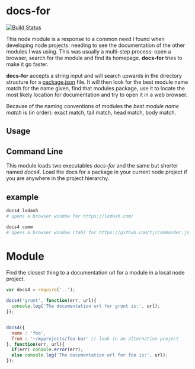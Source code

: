 
# docs-for

[![Build Status](https://travis-ci.org/tleen/docs-for.png?branch=master)](https://travis-ci.org/tleen/docs-for)

This node module is a response to a common need I found when developing node projects: needing to see the documentation of the other modules I was using. This was usually a multi-step process: open a browser, search for the module and find its homepage. **docs-for** tries to make it go faster.

**docs-for** accepts a string input and will search upwards in the directory structure for a [package.json](https://docs.npmjs.com/files/package.json) file. It will then look for the best module name match for the name given, find that modules package, use it to locate the most likely location for documentation and try to open it in a web browser.

Because of the naming conventions of modules the *best module name match* is (in order): exact match, tail match, head match, body match.

## Usage

## Command Line

This module loads two executables *docs-for* and the same but shorter named *docs4*. Load the docs for a package in your current node project if you are anywhere in the project hierarchy.

## example

```sh
docs4 lodash
# opens a browser window for https://lodash.com/

docs4 comm
# opens a browser window (tab) for https://github.com/tj/commander.js
```


# Module

Find the closest thing to a documentation url for a module in a local node project.

```javascript
var docs4 = require('..');

docs4('grunt', function(err, url){
  console.log('The documentation url for grunt is:', url);
});


docs4({
  name : 'foo',
  from : '~/myprojects/foo-bar' // look in an alternative project 
}, function(err, url){
  if(err) console.error(err);
  else console.log('The documentation url for foo is:', url);
});
```

